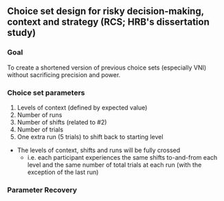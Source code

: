 ## Choice set design for risky decision-making, context and strategy (RCS; HRB's dissertation study)

### Goal
To create a shortened version of previous choice sets (especially VNI) without sacrificing precision and power.

### Choice set parameters
1) Levels of context (defined by expected value)
2) Number of runs
3) Number of shifts (related to #2)
4) Number of trials
5) One extra run (5 trials) to shift back to starting level

- The levels of context, shifts and runs will be fully crossed 
  -   i.e. each participant experiences the same shifts to-and-from each level and the same number of total trials at each run (with the exception of the last run)

### Parameter Recovery
